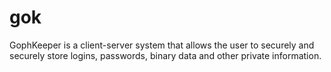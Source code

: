 # gok
GophKeeper is a client-server system that allows the user to securely and securely store logins, passwords, binary data and other private information.
